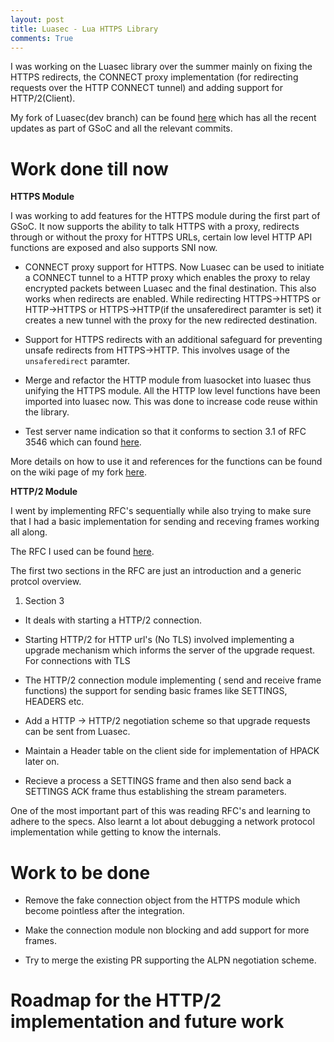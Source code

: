 ```yaml
---
layout: post
title: Luasec - Lua HTTPS Library
comments: True
---
```


I was working on the Luasec library over the summer mainly on fixing the HTTPS redirects, the CONNECT proxy implementation (for redirecting requests over the HTTP CONNECT tunnel) and adding support for HTTP/2(Client). 

My fork of Luasec(dev branch) can be found <a href="https://github.com/whoami-nr/luasec/tree/dev">here</a> which has all the recent updates as part of GSoC and all the relevant commits.

# Work done till now

<strong>HTTPS Module</strong>

I was working to add features for the HTTPS module during the first part of GSoC. It now supports the ability to talk HTTPS with a proxy, redirects through or without the proxy for HTTPS URLs, certain low level HTTP API functions are exposed and also supports SNI now. 


- CONNECT proxy support for HTTPS. Now Luasec can be used to initiate a CONNECT tunnel to a HTTP
proxy which enables the proxy to relay encrypted packets between Luasec and the final destination. This also works when redirects are enabled. While redirecting HTTPS->HTTPS or HTTP->HTTPS or HTTPS->HTTP(if the unsaferedirect paramter is set) it creates a new tunnel with the proxy for the new redirected destination. 

- Support for HTTPS redirects with an additional safeguard for preventing unsafe redirects from HTTPS->HTTP. This involves usage of the `unsaferedirect` paramter. 

- Merge and refactor the HTTP module from luasocket into luasec thus unifying the HTTPS module. All the HTTP low level functions have been imported into luasec now. This was done to increase code reuse within the library. 

- Test server name indication so that it conforms to section 3.1 of RFC 3546 which can found <a href="https://www.ietf.org/rfc/rfc3546.txt">here</a>.

More details on how to use it and references for the functions can be found on the wiki page of my fork <a href="https://github.com/whoami-nr/luasec/wiki/Luasec-HTTPS-Module">here</a>.

<strong>HTTP/2 Module</strong>

I went by implementing RFC's sequentially while also trying to make sure that I had a basic implementation for sending and receving frames working all along. 

The RFC I used can be found [here](http://httpwg.org/specs/rfc7540.html). 

The first two sections in the RFC are just an introduction and a generic protcol overview. 

1) Section 3

- It deals with starting a HTTP/2 connection. 

- Starting HTTP/2 for HTTP url's (No TLS) involved implementing a upgrade mechanism which informs the server of the upgrade request. For connections with TLS 

- The HTTP/2 connection module implementing ( send and receive frame functions) the support for sending basic frames like SETTINGS, HEADERS etc. 

- Add a HTTP -> HTTP/2 negotiation scheme so that upgrade requests can be sent from Luasec. 

- Maintain a Header table on the client side for implementation of HPACK later on. 

- Recieve a process a SETTINGS frame and then also send back a SETTINGS ACK frame thus establishing the stream parameters. 


One of the most important part of this was reading RFC's and learning to adhere to the specs. Also learnt a lot about debugging a network protocol implementation while getting to know the internals.


# Work to be done

- Remove the fake connection object from the HTTPS module which become pointless after the integration. 

- Make the connection module non blocking and add support for more frames. 

- Try to merge the existing PR supporting the ALPN negotiation scheme. 


# Roadmap for the HTTP/2 implementation and future work




